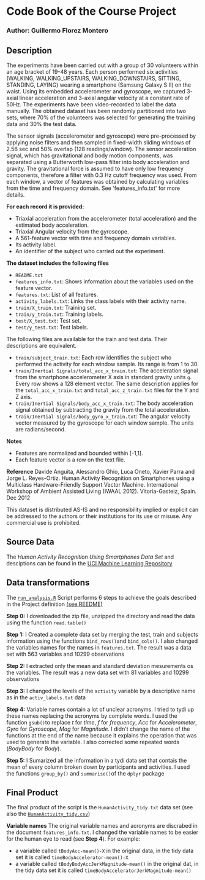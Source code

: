 # Code Book of the Course Project
### Author: Guillermo Florez Montero

## Description 

The experiments have been carried out with a group of 30 volunteers within an age bracket of 19-48 years. Each person performed six activities (WALKING, WALKING_UPSTAIRS, WALKING_DOWNSTAIRS, SITTING, STANDING, LAYING) wearing a smartphone (Samsung Galaxy S II) on the waist. Using its embedded accelerometer and gyroscope, we captured 3-axial linear acceleration and 3-axial angular velocity at a constant rate of 50Hz. The experiments have been video-recorded to label the data manually. The obtained dataset has been randomly partitioned into two sets, where 70% of the volunteers was selected for generating the training data and 30% the test data. 

The sensor signals (accelerometer and gyroscope) were pre-processed by applying noise filters and then sampled in fixed-width sliding windows of 2.56 sec and 50% overlap (128 readings/window). The sensor acceleration signal, which has gravitational and body motion components, was separated using a Butterworth low-pass filter into body acceleration and gravity. The gravitational force is assumed to have only low frequency components, therefore a filter with 0.3 Hz cutoff frequency was used. From each window, a vector of features was obtained by calculating variables from the time and frequency domain. See 'features_info.txt' for more details. 

**For each record it is provided:**

- Triaxial acceleration from the accelerometer (total acceleration) and the estimated body acceleration.
- Triaxial Angular velocity from the gyroscope. 
- A 561-feature vector with time and frequency domain variables. 
- Its activity label. 
- An identifier of the subject who carried out the experiment.

**The dataset includes the following files**

- `README.txt`
- `features_info.txt`: Shows information about the variables used on the feature vector.
- `features.txt`: List of all features.
- `activity_labels.txt`: Links the class labels with their activity name.
- `train/X_train.txt`: Training set.
- `train/y_train.txt`: Training labels.
- `test/X_test.txt`: Test set.
- `test/y_test.txt`: Test labels.

The following files are available for the train and test data. Their descriptions are equivalent. 

- `train/subject_train.txt`: Each row identifies the subject who performed the activity for each window sample. Its range is from 1 to 30. 
- `train/Inertial Signals/total_acc_x_train.txt`: The acceleration signal from the smartphone accelerometer X axis in standard gravity units `g`. Every row shows a 128 element vector. The same description applies for the `total_acc_x_train.txt` and `total_acc_z_train.txt` files for the Y and Z axis. 
- `train/Inertial Signals/body_acc_x_train.txt`: The body acceleration signal obtained by subtracting the gravity from the total acceleration. 
- `train/Inertial Signals/body_gyro_x_train.txt`: The angular velocity vector measured by the gyroscope for each window sample. The units are radians/second. 

**Notes** 
- Features are normalized and bounded within [-1,1].
- Each feature vector is a row on the text file.

**Reference**
Davide Anguita, Alessandro Ghio, Luca Oneto, Xavier Parra and Jorge L. Reyes-Ortiz. Human Activity Recognition on Smartphones using a Multiclass Hardware-Friendly Support Vector Machine. International Workshop of Ambient Assisted Living (IWAAL 2012). Vitoria-Gasteiz, Spain. Dec 2012

This dataset is distributed AS-IS and no responsibility implied or explicit can be addressed to the authors or their institutions for its use or misuse. Any commercial use is prohibited.


## Source Data
The *Human Activity Recognition Using Smartphones Data Set* and desciptions can be found in the [UCI Machine Learning Repository](http://archive.ics.uci.edu/ml/datasets/Human+Activity+Recognition+Using+Smartphones)


## Data transformations
The [`run_analysis.R`](https://github.com/gflorezm/GCD-Coursera/blob/master/Run_analysis.R) Script performs 6 steps to achieve the goals described in the Project definition [(see REEDME)](https://github.com/gflorezm/GCD-Coursera/blob/master/README.md)

**Step 0:** I downloaded the zip file, unzipped the directory and read the data using the function `read.table()`

**Step 1:** I Created a complete data set by merging the test, train and subjects information using the functions `bind_rows()`and `bind_cols()`. I also changed the variables names for the names in `features.txt`. The result was a data set with 563 variables and 10299 observations

**Step 2:** I extracted only the mean and standard deviation mesurements os the variables. The result was a new data set with 81 variables and 10299 observations

**Step 3:** I changed the levels of the `activity` variable by a descriptive name as in the `activ_labels.txt` data

**Step 4:** Variable names contain a lot of unclear acronyms. I tried to tydi up these names replacing the acronyms by complete words. I used the function `gsub()`to replace *t* for *time*, *f* for *frequency*, *Acc* for *Accelerometer*, *Gyro* for *Gyroscope*, *Mag* for *Magnitude*. I didn't change the name of the functions at the end of the name because it explains the operation that was used to generate the variable. I also corrected some repeated words (*BodyBody* for *Body*).

**Step 5:** I Sumarized all the information in a tydi data set that contais the mean of every column broken down by participants and activities. I used the functions `group_by()` and `summarise()`of the `dplyr` package


## Final Product
The final product of the script is the `HumanActivity_tidy.txt` data set (see also the [`HumanActivity_tidy.csv`](https://github.com/gflorezm/GCD-Coursera/blob/master/HumanActivity_tidy.csv))

**Variable names**
The original variable names and acronyms are discrabed in the document `features_info.txt`. I changed the variable names to be easier for the human eye to read (see **Step 4**). For example:

- a variable called `tBodyAcc-mean()-X` in the original data, in the tidy data set it is called `timeBodyAccelerator-mean()-X`
- a variable called `tBodyBodyAccJerkMagnitude-mean()` in the original dat, in the tidy data set it is called `timeBodyAcceleratorJerkMagnitude-mean()`